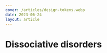 ```yaml
---
cover: /articles/design-tokens.webp
date: 2023-06-24
layout: article
---
```


# Dissociative disorders

<a href="https://www.melblog.vercel.app/articles/dissociative.html"/>
